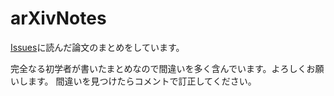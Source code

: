 # arXivNotes
[Issues](https://github.com/NaomiatLibrary/arXivNotes/issues)に読んだ論文のまとめをしています。

完全なる初学者が書いたまとめなので間違いを多く含んでいます。よろしくお願いします。
間違いを見つけたらコメントで訂正してください。
